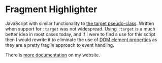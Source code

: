# Fragment Highlighter

JavaScript with similar functionality to [the target pseudo-class][1].
Written when support for `:target` was not widespread. Using `:target`
is a much better idea in most cases today, and if I were to find a 
use for this script then I would rewrite it to eliminate the use of
[DOM element properties][2] as they are a pretty fragile approach to
event handling.

There is [more documentation][3] on my website.

[1]: http://www.w3.org/TR/selectors/#target-pseudo
[2]: https://developer.mozilla.org/en-US/docs/DOM/event
[3]: http://dorward.me.uk/software/frag/
